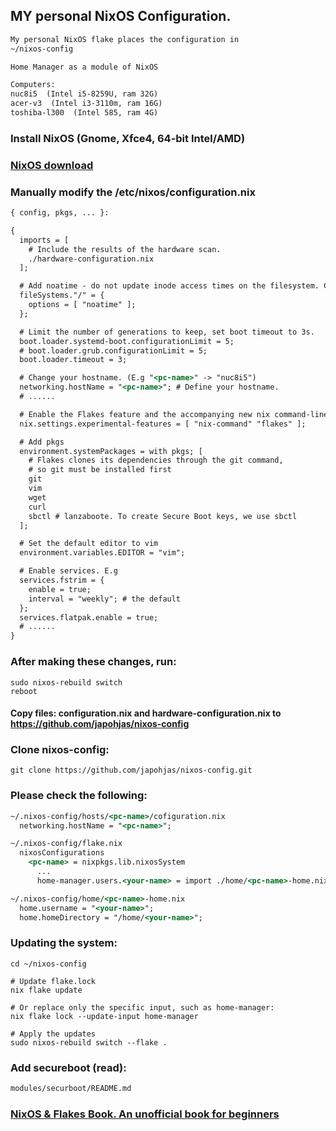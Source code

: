 ## MY personal NixOS Configuration.
```htm
My personal NixOS flake places the configuration in
~/nixos-config

Home Manager as a module of NixOS

Computers:
nuc8i5  (Intel i5-8259U, ram 32G)
acer-v3  (Intel i3-3110m, ram 16G)
toshiba-l300  (Intel 585, ram 4G)

```
### Install NixOS (Gnome, Xfce4, 64-bit Intel/AMD)
### [NixOS download](https://nixos.org/download/)

### Manually modify the /etc/nixos/configuration.nix
```htm
{ config, pkgs, ... }:

{
  imports = [
    # Include the results of the hardware scan.
    ./hardware-configuration.nix
  ];

  # Add noatime - do not update inode access times on the filesystem. Can help performance.
  fileSystems."/" = { 
    options = [ "noatime" ];
  };

  # Limit the number of generations to keep, set boot timeout to 3s.
  boot.loader.systemd-boot.configurationLimit = 5;
  # boot.loader.grub.configurationLimit = 5;
  boot.loader.timeout = 3;

  # Change your hostname. (E.g "<pc-name>" -> "nuc8i5")
  networking.hostName = "<pc-name>"; # Define your hostname.
  # ......  

  # Enable the Flakes feature and the accompanying new nix command-line tool
  nix.settings.experimental-features = [ "nix-command" "flakes" ];

  # Add pkgs
  environment.systemPackages = with pkgs; [
    # Flakes clones its dependencies through the git command,
    # so git must be installed first
    git
    vim
    wget
    curl
    sbctl # lanzaboote. To create Secure Boot keys, we use sbctl
  ];

  # Set the default editor to vim
  environment.variables.EDITOR = "vim";

  # Enable services. E.g
  services.fstrim = {
    enable = true;
    interval = "weekly"; # the default
  };
  services.flatpak.enable = true;
  # ......
}
```
### After making these changes, run:
```console
sudo nixos-rebuild switch
reboot
```

#### Copy files: configuration.nix and hardware-configuration.nix to https://github.com/japohjas/nixos-config


### Clone nixos-config:
```console
git clone https://github.com/japohjas/nixos-config.git
```

### Please check the following:
```htm
~/.nixos-config/hosts/<pc-name>/cofiguration.nix
  networking.hostName = "<pc-name>";

~/.nixos-config/flake.nix
  nixosConfigurations
    <pc-name> = nixpkgs.lib.nixosSystem 
      ...
      home-manager.users.<your-name> = import ./home/<pc-name>-home.nix;   

~/.nixos-config/home/<pc-name>-home.nix
  home.username = "<your-name>";
  home.homeDirectory = "/home/<your-name>";
```

### Updating the system:
```console
cd ~/nixos-config

# Update flake.lock
nix flake update

# Or replace only the specific input, such as home-manager:
nix flake lock --update-input home-manager

# Apply the updates
sudo nixos-rebuild switch --flake .
```

### Add secureboot (read):
```htm
modules/securboot/README.md
```


### [NixOS & Flakes Book. An unofficial book for beginners](https://nixos-and-flakes.thiscute.world/)
